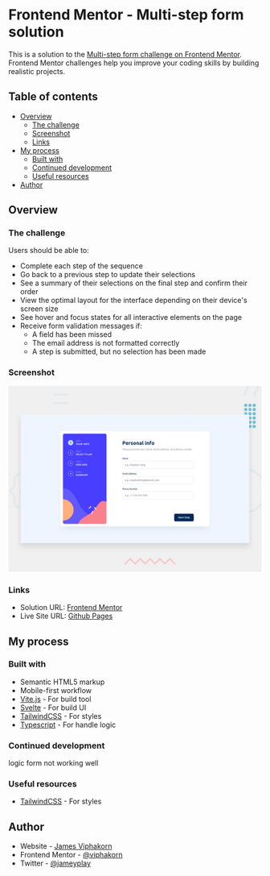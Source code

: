 # Frontend Mentor - Multi-step form solution

This is a solution to the [Multi-step form challenge on Frontend Mentor](https://www.frontendmentor.io/challenges/multistep-form-YVAnSdqQBJ). Frontend Mentor challenges help you improve your coding skills by building realistic projects.

## Table of contents

- [Overview](#overview)
  - [The challenge](#the-challenge)
  - [Screenshot](#screenshot)
  - [Links](#links)
- [My process](#my-process)
  - [Built with](#built-with)
  - [Continued development](#continued-development)
  - [Useful resources](#useful-resources)
- [Author](#author)

## Overview

### The challenge

Users should be able to:

- Complete each step of the sequence
- Go back to a previous step to update their selections
- See a summary of their selections on the final step and confirm their order
- View the optimal layout for the interface depending on their device's screen size
- See hover and focus states for all interactive elements on the page
- Receive form validation messages if:
  - A field has been missed
  - The email address is not formatted correctly
  - A step is submitted, but no selection has been made

### Screenshot

![](./design/desktop-preview.jpg)

### Links

- Solution URL: [Frontend Mentor](https://www.frontendmentor.io/solutions/multistep-form-svelte-tailwindcss-DegqrCuyLi)
- Live Site URL: [Github Pages](https://viphakorn.github.io/fem-multi-step-form/)

## My process

### Built with

- Semantic HTML5 markup
- Mobile-first workflow
- [Vite.js](https://vitejs.dev/) - For build tool
- [Svelte](https://svelte.dev/) - For build UI
- [TailwindCSS](https://tailwindcss.com/) - For styles
- [Typescript](https://www.typescriptlang.org/) - For handle logic

### Continued development

logic form not working well

### Useful resources

- [TailwindCSS](https://tailwindcss.com/) - For styles

## Author

- Website - [James Viphakorn](https://jamey.vercel.app)
- Frontend Mentor - [@viphakorn](https://www.frontendmentor.io/profile/viphakorn)
- Twitter - [@jameyplay](https://www.twitter.com/jameyplay)

